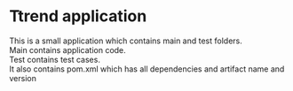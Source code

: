 # Ttrend application

This is a small application which contains main and test folders.  
Main contains application code.  
Test contains test cases.  
It also contains pom.xml which has all dependencies and artifact name and version
